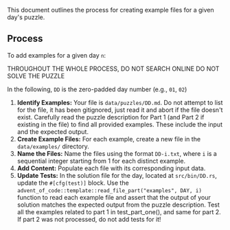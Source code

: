 This document outlines the process for creating example files for a given day's puzzle.

## Process

To add examples for a given day `n`:

THROUGHOUT THE WHOLE PROCESS, DO NOT SEARCH ONLINE
DO NOT SOLVE THE PUZZLE

In the following, `DD` is the zero-padded day number (e.g., `01`, `02`)

1.  **Identify Examples:** Your file is `data/puzzles/DD.md`. Do not attempt to list for the file, it has been gitignored, just read it and abort if the file doesn't exist. Carefully read the puzzle description for Part 1 (and Part 2 if existing in the file) to find all provided examples. These include the input and the expected output.
2.  **Create Example Files:** For each example, create a new file in the `data/examples/` directory.
3.  **Name the Files:** Name the files using the format `DD-i.txt`, where `i` is a sequential integer starting from 1 for each distinct example.
4.  **Add Content:** Populate each file with its corresponding input data.
5.  **Update Tests:** In the solution file for the day, located at `src/bin/DD.rs`, update the `#[cfg(test)]` block. Use the `advent_of_code::template::read_file_part("examples", DAY, i)` function to read each example file and assert that the output of your solution matches the expected output from the puzzle description. Test all the examples related to part 1 in test_part_one(), and same for part 2. If part 2 was not processed, do not add tests for it!